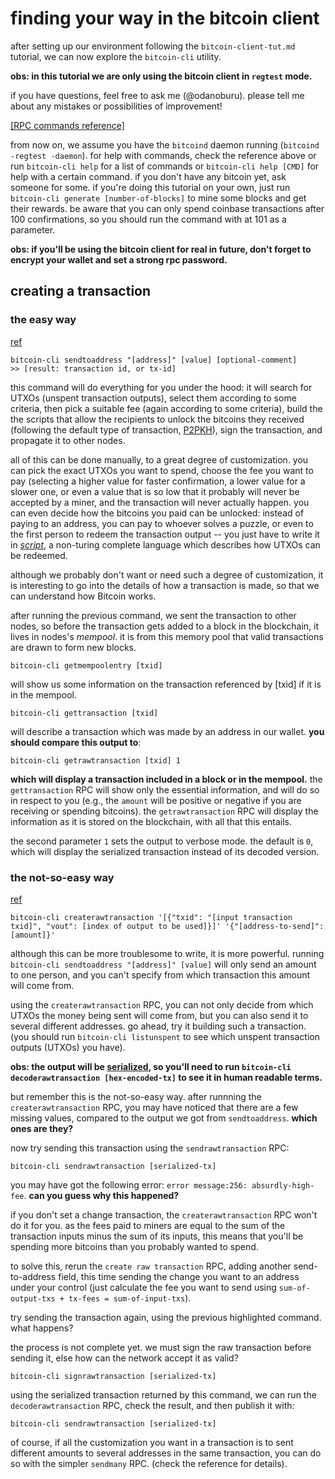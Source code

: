 # finding your way in the bitcoin client

after setting up our environment following the `bitcoin-client-tut.md`
tutorial, we can now explore the `bitcoin-cli` utility.

**obs: in this tutorial we are only using the bitcoin client in
`regtest` mode.**

if you have questions, feel free to ask me (@odanoburu). please tell
me about any mistakes or possibilities of improvement!

[[RPC commands
reference]](https://bitcoin.org/en/developer-reference#rpc-quick-reference)

from now on, we assume you have the `bitcoind` daemon running
(`bitcoind -regtest -daemon`). for help with commands, check the
reference above or run `bitcoin-cli help` for a list of commands or
`bitcoin-cli help [CMD]` for help with a certain command. if you don't
have any bitcoin yet, ask someone for some. if you're doing this
tutorial on your own, just run `bitcoin-cli generate
[number-of-blocks]` to mine some blocks and get their rewards. be
aware that you can only spend coinbase transactions after 100
confirmations, so you should run the command with at 101 as a
parameter.

**obs: if you'll be using the bitcoin client for real in future, don't
forget to encrypt your wallet and set a strong rpc password.**

## creating a transaction 

### the easy way

[ref](https://bitcoin.org/en/developer-reference#sendtoaddress)

	bitcoin-cli sendtoaddress "[address]" [value] [optional-comment]
	>> [result: transaction id, or tx-id]

this command will do everything for you under the hood: it will search
for UTXOs (unspent transaction outputs), select them according to some
criteria, then pick a suitable fee (again according to some criteria),
build the the scripts that allow the recipients to unlock the bitcoins
they received (following the default type of
transaction, [P2PKH](https://bitcoin.org/en/glossary/p2pkh-address)),
sign the transaction, and propagate it to other nodes.

all of this can be done manually, to a great degree of
customization. you can pick the exact UTXOs you want to spend, choose
the fee you want to pay (selecting a higher value for faster
confirmation, a lower value for a slower one, or even a value that is
so low that it probably will never be accepted by a miner, and the
transaction will never actually happen. you can even decide how the
bitcoins you paid can be unlocked: instead of paying to an address,
you can pay to whoever solves a puzzle, or even to the first person to
redeem the transaction output -- you just have to write it
in [*script*](https://en.bitcoin.it/wiki/Script), a non-turing
complete language which describes how UTXOs can be redeemed.

although we probably don't want or need such a degree of
customization, it is interesting to go into the details of how a
transaction is made, so that we can understand how Bitcoin works.

after running the previous command, we sent the transaction to other
nodes, so before the transaction gets added to a block in the
blockchain, it lives in nodes's *mempool*. it is from this memory pool
that valid transactions are drawn to form new blocks.

	bitcoin-cli getmempoolentry [txid]
	
will show us some information on the transaction referenced by [txid]
if it is in the mempool.

	bitcoin-cli gettransaction [txid]

will describe a transaction which was made by an address in our
wallet. **you should compare this output to**:

	bitcoin-cli getrawtransaction [txid] 1

**which will display a transaction included in a block or in the
mempool.** the `gettransaction` RPC will show only the essential
information, and will do so in respect to you (e.g., the `amount` will
be positive or negative if you are receiving or spending
bitcoins). the `getrawtransaction` RPC will display the information as
it is stored on the blockchain, with all that this entails.

the second parameter `1` sets the output to verbose mode. the default
is `0`, which will display the serialized transaction instead of its
decoded version.

### the not-so-easy way

[ref](https://bitcoin.org/en/developer-reference#createrawtransaction)

	bitcoin-cli createrawtransaction '[{"txid":	"[input transaction txid]",	"vout": [index of output to be used]}]'	'{"[address-to-send]":	[amount]}'

although this can be more troublesome to write, it is more
powerful. running `bitcoin-cli sendtoaddress "[address]" [value]` will
only send an amount to one person, and you can't specify from which
transaction this amount will come from.

using the `createrawtransaction` RPC, you can not only decide from
which UTXOs the money being sent will come from, but you can also send
it to several different addresses. go ahead, try it building such a
transaction. (you should run `bitcoin-cli listunspent` to see which
unspent transaction outputs (UTXOs) you have).

**obs: the output will
be
[serialized](https://bitcoin.org/en/developer-reference#raw-transaction-format),
so you'll need to run `bitcoin-cli decoderawtransaction
[hex-encoded-tx]` to see it in human readable terms.**

but remember this is the not-so-easy way. after runnning the
`createrawtransaction` RPC, you may have noticed that there are a few
missing values, compared to the output we got from
`sendtoaddress`. **which ones are they?**

now try sending this transaction using the `sendrawtransaction` RPC:

	bitcoin-cli sendrawtransaction [serialized-tx]
	
you may have got the following error: `error message:256:
absurdly-high-fee`. **can you guess why this happened?**

if you don't set a change transaction, the `createrawtransaction` RPC
won't do it for you. as the fees paid to miners are equal to the sum
of the transaction inputs minus the sum of its inputs, this means that
you'll be spending more bitcoins than you probably wanted to spend.

to solve this, rerun the `create raw transaction` RPC, adding another
send-to-address field, this time sending the change you want to an
address under your control (just calculate the fee you want to send
using `sum-of-output-txs + tx-fees = sum-of-input-txs`).

try sending the transaction again, using the previous highlighted
command. what happens?

the process is not complete yet. we must sign the raw transaction
before sending it, else how can the network accept it as valid?

	bitcoin-cli signrawtransaction [serialized-tx]
	
using the serialized transaction returned by this command, we can run
the `decoderawtransaction` RPC, check the result, and then publish it
with:

	bitcoin-cli sendrawtransaction [serialized-tx]

of course, if all the customization you want in a transaction is to
sent different amounts to several addresses in the same transaction,
you can do so with the simpler `sendmany` RPC. (check the reference
for details).
